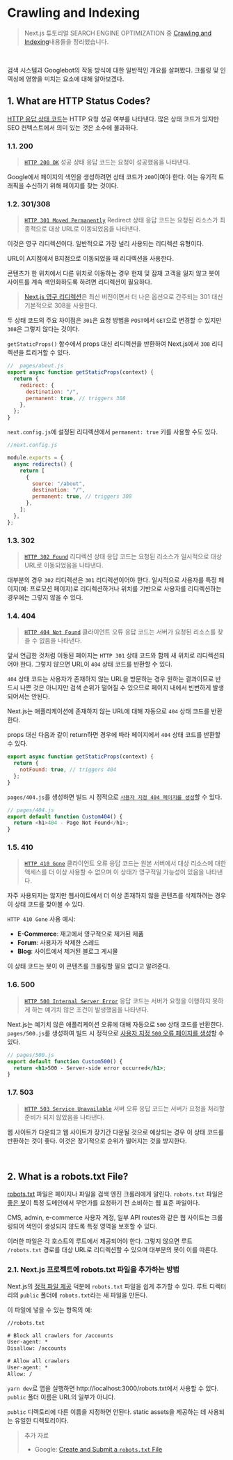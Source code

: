 # Crawling and Indexing

> Next.js 튜토리얼 SEARCH ENGINE OPTIMIZATION 중 [Crawling and Indexing](https://nextjs.org/learn/seo/crawling-and-indexing)내용들을 정리했습니다.

<br />

검색 시스템과 Googlebot의 작동 방식에 대한 일반적인 개요를 살펴봤다. 크롤링 및 인덱싱에 영향을 미치는 요소에 대해 알아보겠다.

## 1. What are HTTP Status Codes?

[HTTP 응답 상태 코드](https://developer.mozilla.org/en-US/docs/Web/HTTP/Status)는 HTTP 요청 성공 여부를 나타낸다. 많은 상태 코드가 있지만 SEO 컨텍스트에서 의미 있는 것은 소수에 불과하다.

### 1.1. 200

> [`HTTP 200 OK`](https://developer.mozilla.org/en-US/docs/Web/HTTP/Status/200) 성공 상태 응답 코드는 요청이 성공했음을 나타낸다.

Google에서 페이지의 색인을 생성하려면 상태 코드가 `200`이여야 한다. 이는 유기적 트래픽을 수신하기 위해 페이지를 찾는 것이다.

### 1.2. 301/308

> [`HTTP 301 Moved Permanently`](https://developer.mozilla.org/en-US/docs/Web/HTTP/Status/301) Redirect 상태 응답 코드는 요청된 리소스가 최종적으로 대상 URL로 이동되었음을 나타낸다.

이것은 영구 리디렉션이다. 일반적으로 가장 널리 사용되는 리디렉션 유형이다.

URL이 A지점에서 B지점으로 이동되었을 때 리디렉션을 사용한다.

콘텐츠가 한 위치에서 다른 위치로 이동하는 경우 현재 및 잠재 고객을 잃지 않고 봇이 사이트를 계속 색인화하도록 하려면 리디렉션이 필요하다.

> [Next.js 영구 리디렉션](https://nextjs.org/docs/api-reference/next.config.js/redirects)은 최신 버전이면서 더 나은 옵션으로 간주되는 301 대신 기본적으로 308을 사용한다.

두 상태 코드의 주요 차이점은 `301`은 요청 방법을 `POST`에서 `GET`으로 변경할 수 있지만 `308`은 그렇지 않다는 것이다.

`getStaticProps()` 함수에서 props 대신 리디렉션을 반환하여 Next.js에서 `308` 리디렉션을 트리거할 수 있다.

```jsx
//  pages/about.js
export async function getStaticProps(context) {
  return {
    redirect: {
      destination: "/",
      permanent: true, // triggers 308
    },
  };
}
```

`next.config.js`에 설정된 리디렉션에서 `permanent: true` 키를 사용할 수도 있다.

```javascript
//next.config.js

module.exports = {
  async redirects() {
    return [
      {
        source: "/about",
        destination: "/",
        permanent: true, // triggers 308
      },
    ];
  },
};
```

### 1.3. 302

> [`HTTP 302 Found`](https://developer.mozilla.org/en-US/docs/Web/HTTP/Status/302) 리디렉션 상태 응답 코드는 요청된 리소스가 일시적으로 대상 URL로 이동되었음을 나타낸다.

대부분의 경우 `302` 리디렉션은 `301` 리디렉션이어야 한다. 일시적으로 사용자를 특정 페이지(예: 프로모션 페이지)로 리디렉션하거나 위치를 기반으로 사용자를 리디렉션하는 경우에는 그렇지 않을 수 있다.

### 1.4. 404

> [`HTTP 404 Not Found`](https://developer.mozilla.org/en-US/docs/Web/HTTP/Status/404) 클라이언트 오류 응답 코드는 서버가 요청된 리소스를 찾을 수 없음을 나타낸다.

앞서 언급한 것처럼 이동된 페이지는 `HTTP 301` 상태 코드와 함께 새 위치로 리디렉션되어야 한다. 그렇지 않으면 URL이 `404` 상태 코드를 반환할 수 있다.

`404` 상태 코드는 사용자가 존재하지 않는 URL을 방문하는 경우 원하는 결과이므로 반드시 나쁜 것은 아니지만 검색 순위가 떨어질 수 있으므로 페이지 내에서 빈번하게 발생 되어서는 안된다.

Next.js는 애플리케이션에 존재하지 않는 URL에 대해 자동으로 `404` 상태 코드를 반환한다.

props 대신 다음과 같이 return하면 경우에 따라 페이지에서 `404` 상태 코드를 반환할 수 있다.

```jsx
export async function getStaticProps(context) {
  return {
    notFound: true, // triggers 404
  };
}
```

`pages/404.js`를 생성하면 빌드 시 정적으로 [`사용자 지정 404 페이지를 생성`](https://nextjs.org/docs/advanced-features/custom-error-page#404-page)할 수 있다.

```javascript
// pages/404.js
export default function Custom404() {
  return <h1>404 - Page Not Found</h1>;
}
```

### 1.5. 410

> [`HTTP 410 Gone`](https://developer.mozilla.org/en-US/docs/Web/HTTP/Status/410) 클라이언트 오류 응답 코드는 원본 서버에서 대상 리소스에 대한 액세스를 더 이상 사용할 수 없으며 이 상태가 영구적일 가능성이 있음을 나타낸다.

자주 사용되지는 않지만 웹사이트에서 더 이상 존재하지 않을 콘텐츠를 삭제하려는 경우 이 상태 코드를 찾아볼 수 있다.

`HTTP 410 Gone` 사용 예시:

- **E-Commerce**: 재고에서 영구적으로 제거된 제품
- **Forum**: 사용자가 삭제한 스레드
- **Blog**: 사이트에서 제거된 블로그 게시물

이 상태 코드는 봇이 이 콘텐츠를 크롤링할 필요 없다고 알려준다.

### 1.6. 500

> [`HTTP 500 Internal Server Error`](https://developer.mozilla.org/en-US/docs/Web/HTTP/Status/500) 응답 코드는 서버가 요청을 이행하지 못하게 하는 예기치 않은 조건이 발생했음을 나타낸다.

Next.js는 예기치 않은 애플리케이션 오류에 대해 자동으로 `500` 상태 코드를 반환한다. `pages/500.js`를 생성하여 빌드 시 정적으로 [사용자 지정 `500` 오류 페이지를 생성](https://nextjs.org/docs/advanced-features/custom-error-page#500-page)할 수 있다.

```jsx
// pages/500.js
export default function Custom500() {
  return <h1>500 - Server-side error occurred</h1>;
}
```

### 1.7. 503

> [`HTTP 503 Service Unavailable`](https://developer.mozilla.org/en-US/docs/Web/HTTP/Status/503) 서버 오류 응답 코드는 서버가 요청을 처리할 준비가 되지 않았음을 나타낸다.

웹 사이트가 다운되고 웹 사이트가 장기간 다운될 것으로 예상되는 경우 이 상태 코드를 반환하는 것이 좋다. 이것은 장기적으로 순위가 떨어지는 것을 방지한다.

<br />

## 2. What is a robots.txt File?

[robots.txt](https://developers.google.com/search/docs/crawling-indexing/robots/intro) 파일은 페이지나 파일을 검색 엔진 크롤러에게 알린다. `robots.txt` 파일은 [좋은 봇](https://www.cloudflare.com/ko-kr/learning/bots/how-to-manage-good-bots/)이 특정 도메인에서 무언가를 요청하기 전 소비하는 웹 표준 파일이다.

CMS, admin, e-commerce 사용자 계정, 일부 API routes와 같은 웹 사이트는 크롤링되어 색인이 생성되지 않도록 특정 영역을 보호할 수 있다.

이러한 파일은 각 호스트의 루트에서 제공되어야 한다. 그렇지 않으면 루트 `/robots.txt` 경로를 대상 URL로 리디렉션할 수 있으며 대부분의 봇이 이를 따른다.

### 2.1. Next.js 프로젝트에 robots.txt 파일을 추가하는 방법

Next.js의 [정적 파일 제공](https://nextjs.org/docs/basic-features/static-file-serving) 덕분에 `robots.txt` 파일을 쉽게 추가할 수 있다. 루트 디렉터리의 `public` 폴더에 `robots.txt`라는 새 파일을 만든다.

이 파일에 넣을 수 있는 항목의 예:

```txt
//robots.txt

# Block all crawlers for /accounts
User-agent: *
Disallow: /accounts

# Allow all crawlers
User-agent: *
Allow: /
```

`yarn dev`로 앱을 실행하면 http://localhost:3000/robots.txt에서 사용할 수 있다. `public` 폴더 이름은 URL의 일부가 아니다.

`public` 디렉토리에 다른 이름을 지정하면 안된다. static assets을 제공하는 데 사용되는 유일한 디렉토리이다.

> 추가 자료
>
> - Google: [Create and Submit a `robots.txt` File](https://developers.google.com/search/docs/crawling-indexing/robots/create-robots-txt)
